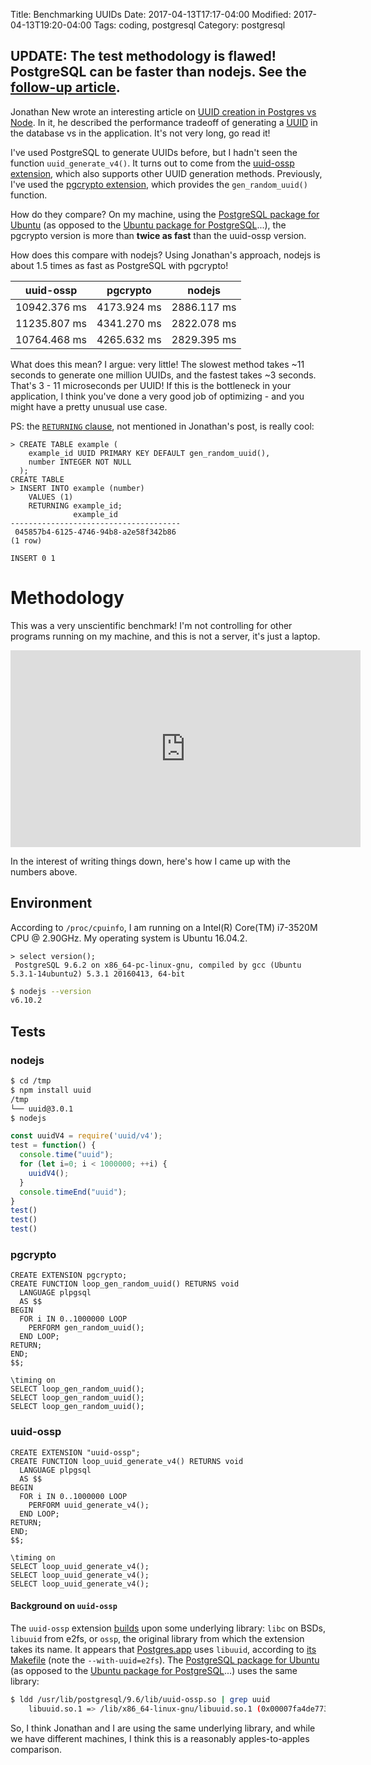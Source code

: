 Title: Benchmarking UUIDs
Date: 2017-04-13T17:17-04:00
Modified: 2017-04-13T19:20-04:00
Tags: coding, postgresql
Category: postgresql

UPDATE: The test methodology is flawed! PostgreSQL can be faster than nodejs.
See the [follow-up article](<{filename}/2017-04-13 Benchmarking UUIDs, v2.md>).
---

Jonathan New wrote an interesting article on [UUID creation in Postgres vs
Node](http://blog.jonnew.com/posts/uuid-postgres-node). In it, he described the
performance tradeoff of generating a
[UUID](https://en.wikipedia.org/wiki/Universally_unique_identifier) in the
database vs in the application. It's not very long, go read it!

I've used PostgreSQL to generate UUIDs before, but I hadn't seen the function
`uuid_generate_v4()`. It turns out to come from the [uuid-ossp
extension](https://www.postgresql.org/docs/9.6/static/uuid-ossp.html), which
also supports other UUID generation methods. Previously, I've used the
[pgcrypto extension](https://www.postgresql.org/docs/9.6/static/pgcrypto.html),
which provides the `gen_random_uuid()` function.

How do they compare? On my machine, using the [PostgreSQL package for
Ubuntu](https://wiki.postgresql.org/wiki/Apt) (as opposed to the [Ubuntu
package for PostgreSQL](http://packages.ubuntu.com/xenial/postgresql)...), the
pgcrypto version is more than **twice as fast** than the uuid-ossp version.

How does this compare with nodejs? Using Jonathan's approach, nodejs is about
1.5 times as fast as PostgreSQL with pgcrypto!

| uuid-ossp    | pgcrypto    | nodejs      |
| ---------    | --------    | ------      |
| 10942.376 ms | 4173.924 ms | 2886.117 ms |
| 11235.807 ms | 4341.270 ms | 2822.078 ms |
| 10764.468 ms | 4265.632 ms | 2829.395 ms |

What does this mean? I argue: very little! The slowest method takes ~11 seconds
to generate one million UUIDs, and the fastest takes ~3 seconds. That's 3 - 11
microseconds per UUID! If this is the bottleneck in your application, I think
you've done a very good job of optimizing - and you might have a pretty unusual
use case.

PS: the [`RETURNING`
clause](https://www.postgresql.org/docs/9.6/static/sql-insert.html), not
mentioned in Jonathan's post, is really cool:

```postgresql-console
> CREATE TABLE example (
    example_id UUID PRIMARY KEY DEFAULT gen_random_uuid(),
    number INTEGER NOT NULL
  );
CREATE TABLE
> INSERT INTO example (number)
    VALUES (1)
    RETURNING example_id;
              example_id
--------------------------------------
 045857b4-6125-4746-94b8-a2e58f342b86
(1 row)

INSERT 0 1
```

# Methodology

This was a very unscientific benchmark! I'm not controlling for other programs
running on my machine, and this is not a server, it's just a laptop.

<iframe width="560" height="315" src="https://www.youtube.com/embed/BSUMBBFjxrY" frameborder="0" allowfullscreen></iframe>

In the interest of writing things down, here's how I came up with the numbers
above.

## Environment

According to `/proc/cpuinfo`, I am running on a Intel(R) Core(TM) i7-3520M CPU
@ 2.90GHz. My operating system is Ubuntu 16.04.2.

```postgresql-console
> select version();
 PostgreSQL 9.6.2 on x86_64-pc-linux-gnu, compiled by gcc (Ubuntu 5.3.1-14ubuntu2) 5.3.1 20160413, 64-bit
```

```sh
$ nodejs --version
v6.10.2
```

## Tests

### nodejs

```sh
$ cd /tmp
$ npm install uuid
/tmp
└── uuid@3.0.1
$ nodejs
```

```js
const uuidV4 = require('uuid/v4');
test = function() {
  console.time("uuid");
  for (let i=0; i < 1000000; ++i) {
    uuidV4();
  }
  console.timeEnd("uuid");
}
test()
test()
test()
```

### pgcrypto

```postgresql
CREATE EXTENSION pgcrypto;
CREATE FUNCTION loop_gen_random_uuid() RETURNS void
  LANGUAGE plpgsql
  AS $$
BEGIN
  FOR i IN 0..1000000 LOOP
    PERFORM gen_random_uuid();
  END LOOP;
RETURN;
END;
$$;

\timing on
SELECT loop_gen_random_uuid();
SELECT loop_gen_random_uuid();
SELECT loop_gen_random_uuid();
```

### uuid-ossp

```postgresql
CREATE EXTENSION "uuid-ossp";
CREATE FUNCTION loop_uuid_generate_v4() RETURNS void
  LANGUAGE plpgsql
  AS $$
BEGIN
  FOR i IN 0..1000000 LOOP
    PERFORM uuid_generate_v4();
  END LOOP;
RETURN;
END;
$$;

\timing on
SELECT loop_uuid_generate_v4();
SELECT loop_uuid_generate_v4();
SELECT loop_uuid_generate_v4();
```

#### Background on `uuid-ossp`

The `uuid-ossp` extension
[builds](https://www.postgresql.org/docs/9.6/static/uuid-ossp.html#AEN184550)
upon some underlying library: `libc` on BSDs, `libuuid` from e2fs, or `ossp`,
the original library from which the extension takes its name. It appears that
[Postgres.app](https://postgresapp.com/) uses `libuuid`, according to [its
Makefile](https://github.com/PostgresApp/PostgresApp/blob/122a60e975368038d3fe003b09d3979888d66ea2/src/makefile#L81)
(note the `--with-uuid=e2fs`). The [PostgreSQL package for
Ubuntu](https://wiki.postgresql.org/wiki/Apt) (as opposed to the [Ubuntu
package for PostgreSQL](http://packages.ubuntu.com/xenial/postgresql)...) uses
the same library:

```sh
$ ldd /usr/lib/postgresql/9.6/lib/uuid-ossp.so | grep uuid
	libuuid.so.1 => /lib/x86_64-linux-gnu/libuuid.so.1 (0x00007fa4de773000)
```

So, I think Jonathan and I are using the same underlying library, and while we
have different machines, I think this is a reasonably apples-to-apples
comparison.
